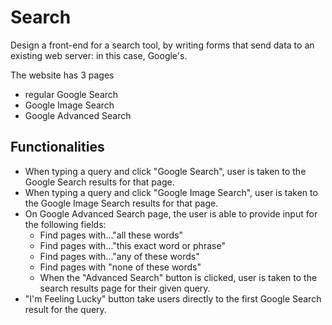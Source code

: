 # Search

Design a front-end for a search tool, by writing forms that send data to an existing web server: in this case, Google's.

The website has 3 pages
* regular Google Search
* Google Image Search
* Google Advanced Search

## Functionalities
* When typing a query and click "Google Search", user is taken to the Google Search results for that page.
* When typing a query and click "Google Image Search", user is taken to the Google Image Search results for that page.
* On Google Advanced Search page, the user is able to provide input for the following fields:
  * Find pages with..."all these words"
  * Find pages with..."this exact word or phrase"
  * Find pages with..."any of these words"
  * Find pages with "none of these words"
  * When the "Advanced Search" button is clicked, user is taken to the search results page for their given query.
* "I'm Feeling Lucky" button take users directly to the first Google Search result for the query.



